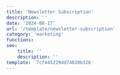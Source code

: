 ```yaml
---
title: 'Newsletter Subscription'
description: ''
date: '2024-08-17'
url: '/template/newsletter-subscription'
category: 'marketing'
functions:
seo:
    title: ''
    description: ''
template: '7cf445229dd74020b326'
---
```

